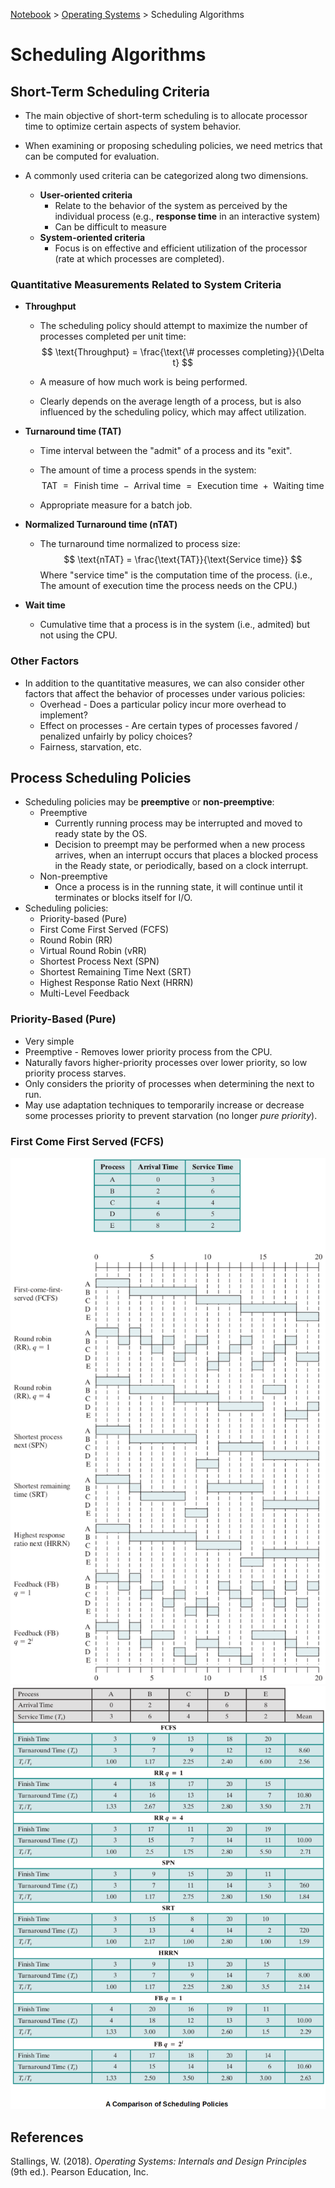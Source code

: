 <a href="../">Notebook</a> > <a href="./">Operating Systems</a> > Scheduling Algorithms

# Scheduling Algorithms



## Short-Term Scheduling Criteria

* The main objective of short-term scheduling is to allocate processor time to optimize certain aspects of system behavior. 
* When examining or proposing scheduling policies, we need metrics that can be computed for evaluation.

* A commonly used criteria can be categorized along two dimensions.
  * **User-oriented criteria**
    * Relate to the behavior of the system as perceived by the individual process (e.g., **response time** in an interactive system)
    * Can be difficult to measure
  * **System-oriented criteria**
    * Focus is on effective and efficient utilization of the processor (rate at which processes are completed).

### Quantitative Measurements Related to System Criteria

* **Throughput**

  * The scheduling policy should attempt to maximize the number of processes completed per unit time:
    $$
    \text{Throughput} = \frac{\text{\# processes completing}}{\Delta t}
    $$

  * A measure of how much work is being performed.

  * Clearly depends on the average length of a process, but is also influenced by the scheduling policy, which may affect utilization.

* **Turnaround time (TAT)** 

  * Time interval between the "admit" of a process and its "exit". 

  * The amount of time a process spends in the system: 
    $$
    \text{TAT $=$ Finish time $-$ Arrival time $=$ Execution time $+$ Waiting time}
    $$

  * Appropriate measure for a batch job.

* **Normalized Turnaround time (nTAT)** 

  * The turnaround time normalized to process size:
    $$
    \text{nTAT} = \frac{\text{TAT}}{\text{Service time}}
    $$
    Where "service time" is the computation time of the process. (i.e., The amount of execution time the process needs on the CPU.)

* **Wait time**

  * Cumulative time that a process is in the system (i.e., admited) but not using the CPU.

### Other Factors

* In addition to the quantitative measures, we can also consider other factors that affect the behavior of processes under various policies:
  * Overhead - Does a particular policy incur more overhead to implement?
  * Effect on processes - Are certain types of processes favored / penalized unfairly by policy choices?
  * Fairness, starvation, etc.



## Process Scheduling Policies

* Scheduling policies may be **preemptive** or **non-preemptive**:
  * Preemptive
    * Currently running process may be interrupted and moved to ready state by the OS.
    * Decision to preempt may be performed when a new process arrives, when an interrupt occurs that places a blocked process in the Ready state, or periodically, based on a clock interrupt.
  * Non-preemptive
    * Once a process is in the running state, it will continue until it terminates or blocks itself for I/O.
* Scheduling policies:
  * Priority-based (Pure)
  * First Come First Served (FCFS)
  * Round Robin (RR)
  * Virtual Round Robin (vRR)
  * Shortest Process Next (SPN)
  * Shortest Remaining Time Next (SRT)
  * Highest Response Ratio Next (HRRN)
  * Multi-Level Feedback

### Priority-Based (Pure)

* Very simple
* Preemptive - Removes lower priority process from the CPU.
* Naturally favors higher-priority processes over lower priority, so low priority process starves.
* Only considers the priority of processes when determining the next to run.
* May use adaptation techniques to temporarily increase or decrease some processes priority to prevent starvation (no longer *pure priority*).

### First Come First Served (FCFS)





<img src="./img/a-comparison-of-scheduling-policies.png" alt="a-comparison-of-scheduling-policies" width="700">



<img src="./img/a-comparison-of-scheduling-policies-2.png" alt="a-comparison-of-scheduling-policies-2" width="750">





## References

Stallings, W. (2018). *Operating Systems: Internals and Design Principles* (9th ed.). Pearson Education, Inc.

